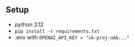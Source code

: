 ## Setup
- python 3.12
- ```pip install -r requirements.txt```
- .env with ```OPENAI_API_KEY = "sk-proj-uAb..."```
